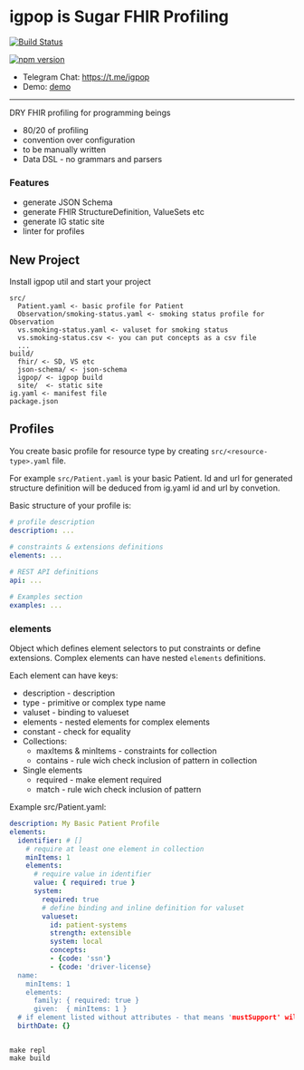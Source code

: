 # igpop is Sugar FHIR Profiling

[![Build Status](https://travis-ci.org/HealthSamurai/igpop.svg?branch=master)](https://travis-ci.org/HealthSamurai/igpop)

[![npm version](http://img.shields.io/npm/v/igpop.svg?style=flat)](https://npmjs.org/package/igpop)


* Telegram Chat:  https://t.me/igpop
* Demo: [demo](https://healthsamurai.github.io/igpop/profiles/Patient/basic.html)

----

DRY FHIR profiling for programming beings

* 80/20 of profiling
* convention over configuration
* to be manually written
* Data DSL - no grammars and parsers

### Features

* generate JSON Schema
* generate FHIR StructureDefinition, ValueSets etc
* generate IG static site
* linter for profiles

## New Project

Install igpop util and start your project

```
src/
  Patient.yaml <- basic profile for Patient
  Observation/smoking-status.yaml <- smoking status profile for Observation
  vs.smoking-status.yaml <- valuset for smoking status
  vs.smoking-status.csv <- you can put concepts as a csv file
  ...
build/
  fhir/ <- SD, VS etc
  json-schema/ <- json-schema
  igpop/ <- igpop build
  site/  <- static site
ig.yaml <- manifest file
package.json
```


## Profiles

You create basic profile for resource type by 
creating `src/<resource-type>.yaml` file.

For example `src/Patient.yaml` is your basic Patient.
Id and url for generated structure definition will be deduced
from ig.yaml id and url by convetion.

Basic structure of your profile is:

```yaml
# profile description
description: ...
  
# constraints & extensions definitions
elements: ...

# REST API definitions
api: ...

# Examples section
examples: ...
```

### elements

Object which defines element selectors to put constraints or define extensions.
Complex elements can have nested `elements` definitions.


Each element can have keys:

* description - description
* type - primitive or complex type name
* valuset - binding to valueset
* elements - nested elements for complex elements
* constant - check for equality
* Collections:
  * maxItems & minItems - constraints for collection 
  * contains - rule wich check inclusion of pattern in collection
* Single elements
  * required - make element required
  * match - rule wich check inclusion of pattern

Example src/Patient.yaml:

```yaml
description: My Basic Patient Profile
elements:
  identifier: # []
    # require at least one element in collection
    minItems: 1
    elements:
      # require value in identifier
      value: { required: true }
      system:
        required: true
        # define binding and inline definition for valuset
        valueset:
          id: patient-systems
          strength: extensible
          system: local
          concepts:
          - {code: 'ssn'}
          - {code: 'driver-license}
  name:
    minItems: 1
    elements:
      family: { required: true }
      given:  { minItems: 1 }
  # if element listed without attributes - that means 'mustSupport' will be added
  birthDate: {}

```


```

make repl
make build


```
